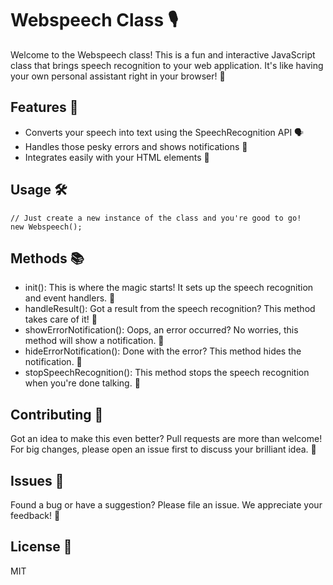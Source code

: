 # Webspeech Class 🎙️

Welcome to the Webspeech class! This is a fun and interactive JavaScript class that brings speech recognition to your web application. It's like having your own personal assistant right in your browser! 🎉

## Features 🚀

- Converts your speech into text using the SpeechRecognition API 🗣️
- Handles those pesky errors and shows notifications 🚨
- Integrates easily with your HTML elements 🎈

## Usage 🛠️

```javascript:
// Just create a new instance of the class and you're good to go!
new Webspeech();
```

## Methods 📚

- init(): This is where the magic starts! It sets up the speech recognition and event handlers. 🎩
- handleResult(): Got a result from the speech recognition? This method takes care of it! 📝
- showErrorNotification(): Oops, an error occurred? No worries, this method will show a notification. 🚨
- hideErrorNotification(): Done with the error? This method hides the notification. 🙈
- stopSpeechRecognition(): This method stops the speech recognition when you're done talking. 🛑

## Contributing 🤝

Got an idea to make this even better? Pull requests are more than welcome! For big changes, please open an issue first to discuss your brilliant idea. 🧠

## Issues 🐛

Found a bug or have a suggestion? Please file an issue. We appreciate your feedback! 🙏

## License 📄

MIT
